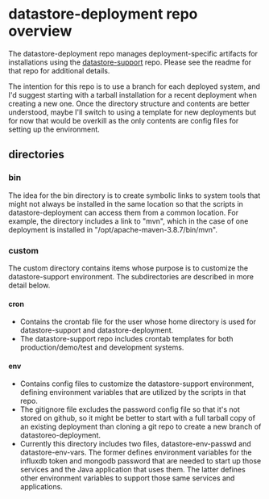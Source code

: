 # datastore-deployment repo overview

The datastore-deployment repo manages deployment-specific artifacts for installations using the [datastore-support](https://github.com/craigmcchesney/datastore-support) repo.  Please see the readme for that repo for additional details.

The intention for this repo is to use a branch for each deployed system, and I'd suggest starting with a tarball installation for a recent deployment when creating a new one.  Once the directory structure and contents are better understood, maybe I'll switch to using a template for new deployments but for now that would be overkill as the only contents are config files for setting up the environment.

## directories

### bin

The idea for the bin directory is to create symbolic links to system tools that might not always be installed in the same location so that the scripts in datastore-deployment can access them from a common location.  For example, the directory includes a link to "mvn", which in the case of one deployment is installed in "/opt/apache-maven-3.8.7/bin/mvn".

### custom

The custom directory contains items whose purpose is to customize the datastore-support environment.  The subdirectories are described in more detail below.

#### cron

* Contains the crontab file for the user whose home directory is used for datastore-support and datastore-deployment.  
* The datastore-support repo includes crontab templates for both production/demo/test and development systems.

#### env

* Contains config files to customize the datastore-support environment, defining environment variables that are utilized by the scripts in that repo.  
* The gitignore file excludes the password config file so that it's not stored on github, so it might be better to start with a full tarball copy of an existing deployment than cloning a git repo to create a new branch of datastoreo-deployment.  
* Currently this directory includes two files, datastore-env-passwd and datastore-env-vars.  The former defines environment variables for the influxdb token and mongodb password that are needed to start up those services and the Java application that uses them.  The latter defines other environment variables to support those same services and applications.
